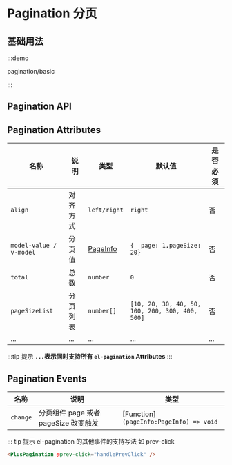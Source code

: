 # Pagination 分页

## 基础用法

:::demo

pagination/basic

:::

## Pagination API

## Pagination Attributes

| 名称                    | 说明     | 类型                                       | 默认值                                          | 是否必须 |
| ----------------------- | -------- | ------------------------------------------ | ----------------------------------------------- | -------- |
| `align`                 | 对齐方式 | `left/right`                               | `right`                                         | 否       |
| `model-value / v-model` | 分页值   | [PageInfo](/components/type.html#pageinfo) | `{  page: 1,pageSize: 20}`                      | 否       |
| `total`                 | 总数     | `number`                                   | `0`                                             | 否       |
| `pageSizeList`          | 分页列表 | `number[]`                                 | `[10, 20, 30, 40, 50, 100, 200, 300, 400, 500]` | 否       |
| ...                     | ...      | ...                                        | ...                                             | ...      |

:::tip 提示
**`...`表示同时支持所有 `el-pagination` Attributes**
:::

## Pagination Events

| 名称     | 说明                                 | 类型                                     |
| -------- | ------------------------------------ | ---------------------------------------- |
| `change` | 分页组件 page 或者 pageSize 改变触发 | [Function] `(pageInfo:PageInfo) => void` |

::: tip 提示
el-pagination 的其他事件的支持写法 如 prev-click

```html
<PlusPagination @prev-click="handlePrevClick" />
```

